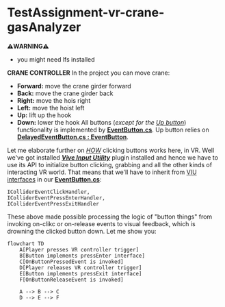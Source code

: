 # TestAssignment-vr-crane-gasAnalyzer


**⚠️WARNING⚠️**
- you might need lfs installed

**CRANE CONTROLLER**
In the project you can move crane:
- **Forward:** move the crane girder forward
- **Back:** move the crane girder back
- **Right:** move the hois right
- **Left:** move the hoist left
- **Up:** lift up the hook
- **Down:** lower the hook
All buttons (*except for the <u>Up button</u>*) functionality is implemented by <ins>**EventButton.cs**</ins>. Up button relies on <ins>**DelayedEventButton.cs : EventButton**</ins>.

Let me elaborate further on *<ins>HOW</ins>* clicking buttons works here, in VR. Well we've got installed ***<ins>Vive Input Utility</ins>*** plugin installed and hence we have to use its API to initialize button clicking, grabbing and all the other kinds of interacting VR world. That means that we'll have to inherit from <ins>VIU interfaces</ins> in our <ins>**EventButton.cs**</ins>: 
```
IColliderEventClickHandler, 
IColliderEventPressEnterHandler, 
IColliderEventPressExitHandler
```
These above made possible processing the logic of "button things" from invoking on-clikc or on-release events to visual feedback, which is drowning the clicked button down.
Let me show you:
```mermaid
flowchart TD
    A[Player presses VR controller trigger]
    B[Button implements pressEnter interface]
    C[OnButtonPressedEvent is invoked]
    D[Player releases VR controller trigger]
    E[Button implements pressExit interface]
    F[OnButtonReleaseEvent is invoked]

    A --> B --> C
    D --> E --> F
```
